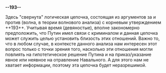 **--193--**

Здесь "свернута" логическая цепочка, состоящая из аргументов за и против (волна, в теории волнового анализа) с корневым утверждением ++193++.
Учитывая время (девяностые), вполне закономерно предположить, что Путин имел связи с криминалом и данная цепочка может служить целью установить близость этих отношений. Важно то, что в любом случае, в контексте данного анализа нам интересен этот вопрос только с точки зрения того, насколько эти отношения могли повлиять на гипотетическое решение Путина и на приказ/указание явное или неявное на отравление Навального.
А для этого нам не хватает информации, поэтому эта цепочка будет неразрешимой.